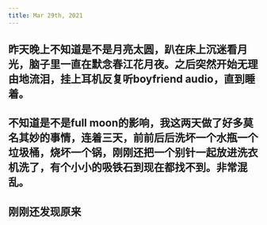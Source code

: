 ```yaml
---
title: Mar 29th, 2021
---
```


## 昨天晚上不知道是不是月亮太圆，趴在床上沉迷看月光，脑子里一直在默念春江花月夜。之后突然开始无理由地流泪，挂上耳机反复听boyfriend audio，直到睡着。
## 不知道是不是full moon的影响，我这两天做了好多莫名其妙的事情，连着三天，前前后后洗坏一个水瓶一个垃圾桶，烧坏一个锅，刚刚还把一个别针一起放进洗衣机洗了，有个小小的吸铁石到现在都找不到。非常混乱。
## 刚刚还发现原来
